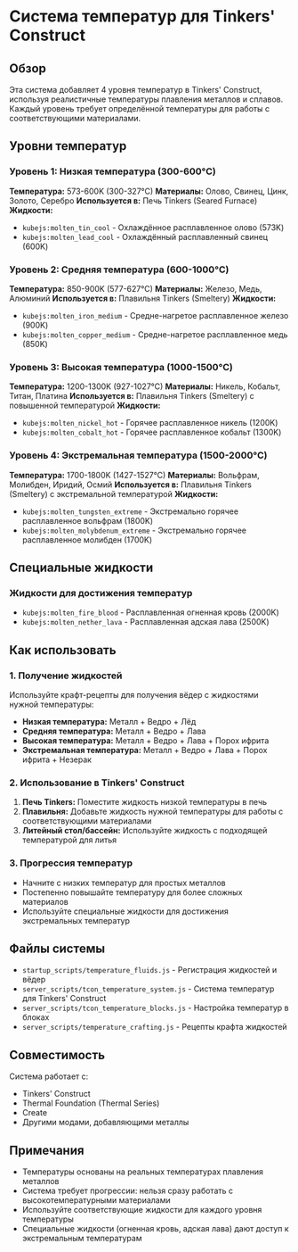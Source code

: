 # Система температур для Tinkers' Construct

## Обзор
Эта система добавляет 4 уровня температур в Tinkers' Construct, используя реалистичные температуры плавления металлов и сплавов. Каждый уровень требует определённой температуры для работы с соответствующими материалами.

## Уровни температур

### Уровень 1: Низкая температура (300-600°C)
**Температура:** 573-600K (300-327°C)
**Материалы:** Олово, Свинец, Цинк, Золото, Серебро
**Используется в:** Печь Tinkers (Seared Furnace)
**Жидкости:**
- `kubejs:molten_tin_cool` - Охлаждённое расплавленное олово (573K)
- `kubejs:molten_lead_cool` - Охлаждённый расплавленный свинец (600K)

### Уровень 2: Средняя температура (600-1000°C)
**Температура:** 850-900K (577-627°C)
**Материалы:** Железо, Медь, Алюминий
**Используется в:** Плавильня Tinkers (Smeltery)
**Жидкости:**
- `kubejs:molten_iron_medium` - Средне-нагретое расплавленное железо (900K)
- `kubejs:molten_copper_medium` - Средне-нагретое расплавленное медь (850K)

### Уровень 3: Высокая температура (1000-1500°C)
**Температура:** 1200-1300K (927-1027°C)
**Материалы:** Никель, Кобальт, Титан, Платина
**Используется в:** Плавильня Tinkers (Smeltery) с повышенной температурой
**Жидкости:**
- `kubejs:molten_nickel_hot` - Горячее расплавленное никель (1200K)
- `kubejs:molten_cobalt_hot` - Горячее расплавленное кобальт (1300K)

### Уровень 4: Экстремальная температура (1500-2000°C)
**Температура:** 1700-1800K (1427-1527°C)
**Материалы:** Вольфрам, Молибден, Иридий, Осмий
**Используется в:** Плавильня Tinkers (Smeltery) с экстремальной температурой
**Жидкости:**
- `kubejs:molten_tungsten_extreme` - Экстремально горячее расплавленное вольфрам (1800K)
- `kubejs:molten_molybdenum_extreme` - Экстремально горячее расплавленное молибден (1700K)

## Специальные жидкости

### Жидкости для достижения температур
- `kubejs:molten_fire_blood` - Расплавленная огненная кровь (2000K)
- `kubejs:molten_nether_lava` - Расплавленная адская лава (2500K)

## Как использовать

### 1. Получение жидкостей
Используйте крафт-рецепты для получения вёдер с жидкостями нужной температуры:
- **Низкая температура:** Металл + Ведро + Лёд
- **Средняя температура:** Металл + Ведро + Лава
- **Высокая температура:** Металл + Ведро + Лава + Порох ифрита
- **Экстремальная температура:** Металл + Ведро + Лава + Порох ифрита + Незерак

### 2. Использование в Tinkers' Construct
1. **Печь Tinkers:** Поместите жидкость низкой температуры в печь
2. **Плавильня:** Добавьте жидкость нужной температуры для работы с соответствующими материалами
3. **Литейный стол/бассейн:** Используйте жидкость с подходящей температурой для литья

### 3. Прогрессия температур
- Начните с низких температур для простых металлов
- Постепенно повышайте температуру для более сложных материалов
- Используйте специальные жидкости для достижения экстремальных температур

## Файлы системы

- `startup_scripts/temperature_fluids.js` - Регистрация жидкостей и вёдер
- `server_scripts/tcon_temperature_system.js` - Система температур для Tinkers' Construct
- `server_scripts/tcon_temperature_blocks.js` - Настройка температур в блоках
- `server_scripts/temperature_crafting.js` - Рецепты крафта жидкостей

## Совместимость

Система работает с:
- Tinkers' Construct
- Thermal Foundation (Thermal Series)
- Create
- Другими модами, добавляющими металлы

## Примечания

- Температуры основаны на реальных температурах плавления металлов
- Система требует прогрессии: нельзя сразу работать с высокотемпературными материалами
- Используйте соответствующие жидкости для каждого уровня температуры
- Специальные жидкости (огненная кровь, адская лава) дают доступ к экстремальным температурам
